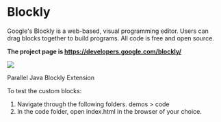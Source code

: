 # Blockly

Google's Blockly is a web-based, visual programming editor.  Users can drag
blocks together to build programs.  All code is free and open source.

**The project page is https://developers.google.com/blockly/**

![](https://developers.google.com/blockly/sample.png)

Parallel Java Blockly Extension

To test the custom blocks:
1. Navigate through the following folders. demos > code 
2. In the code folder, open index.html in the browser of your choice.

